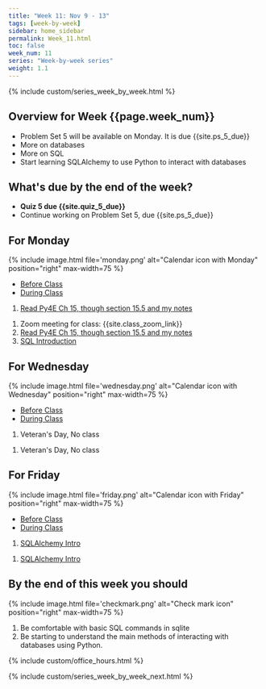 ```yaml
---
title: "Week 11: Nov 9 - 13"
tags: [week-by-week]
sidebar: home_sidebar
permalink: Week_11.html
toc: false
week_num: 11
series: "Week-by-week series"
weight: 1.1
---
```


{% include custom/series_week_by_week.html %}

## Overview for Week {{page.week_num}}

* Problem Set 5 will be available on Monday. It is due {{site.ps_5_due}}
* More on databases
* More on SQL
* Start learning SQLAlchemy to use Python to interact with databases

## What's due by the end of the week?

* **Quiz 5 due {{site.quiz_5_due}}**
* Continue working on Problem Set 5, due {{site.ps_5_due}}

## For Monday

{% include image.html file='monday.png' alt="Calendar icon with Monday" position="right" max-width=75 %}

<ul id="MondayTabs" class="nav nav-tabs">
    <li class="active"><a href="#MonBefore" data-toggle="tab">Before Class</a></li>
    <li><a href="#MonDuring" data-toggle="tab">During Class</a></li>
</ul>
<div class="tab-content">
    <div role="tabpanel" class="tab-pane active" id="MonBefore">
        <ol>
          <li><a href="https://github.com/comptoolsres/Jupyter_content/blob/main/py4e_ch15_databases.ipynb">Read Py4E Ch 15, though section 15.5 and my notes</a></li>
        </ol>
    </div>
    <div role="tabpanel" class="tab-pane" id="MonDuring">
        <ol>
          <li>Zoom meeting for class: {{site.class_zoom_link}}</li>
          <li><a href="https://github.com/comptoolsres/Jupyter_content/blob/main/py4e_ch15_databases.ipynb">Read Py4E Ch 15, though section 15.5 and my notes</a></li>
          <li><a href="https://comptoolsres.github.io/SQL_Introduction.html">SQL Introduction</a></li>
        </ol>
    </div>
</div>

## For Wednesday

{% include image.html file='wednesday.png' alt="Calendar icon with Wednesday" position="right" max-width=75 %}

<ul id="WednesdayTabs" class="nav nav-tabs">
    <li class="active"><a href="#WedBefore" data-toggle="tab">Before Class</a></li>
    <li><a href="#WedDuring" data-toggle="tab">During Class</a></li>
</ul>
<div class="tab-content">
    <div role="tabpanel" class="tab-pane active" id="WedBefore">
        <ol>
          <li>Veteran's Day, No class</li>
        </ol>
    </div>
    <div role="tabpanel" class="tab-pane" id="WedDuring">
        <ol>
          <li>Veteran's Day, No class</li>
        </ol>
    </div>
</div>

## For Friday

{% include image.html file='friday.png' alt="Calendar icon with Friday" position="right" max-width=75 %}

<ul id="FridayTabs" class="nav nav-tabs">
    <li class="active"><a href="#FriBefore" data-toggle="tab">Before Class</a></li>
    <li><a href="#FriDuring" data-toggle="tab">During Class</a></li>
</ul>
<div class="tab-content">
    <div role="tabpanel" class="tab-pane active" id="FriBefore">
        <ol>
          <li><a href="https://github.com/comptoolsres/Jupyter_content/blob/main/SQLAlchemy.ipynb">SQLAlchemy Intro</a></li>
        </ol>
    </div>
    <div role="tabpanel" class="tab-pane" id="FriDuring">
        <ol>
          <li><a href="https://github.com/comptoolsres/Jupyter_content/blob/main/SQLAlchemy.ipynb">SQLAlchemy Intro</a></li>
        </ol>
    </div>
</div>

## By the end of this week you should

{% include image.html file='checkmark.png' alt="Check mark icon" position="right" max-width=75 %}

1. Be comfortable with basic SQL commands in sqlite
1. Be starting to understand the main methods of interacting with databases using Python.

{% include custom/office_hours.html %}

{% include custom/series_week_by_week_next.html %}
